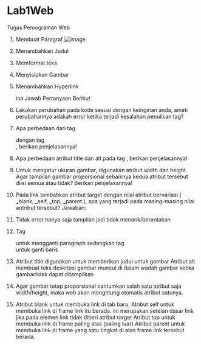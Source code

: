 # Lab1Web
Tugas Pemograman Web
1. Membuat Paragraf 
	![image](https://user-images.githubusercontent.com/82088173/115141444-67972880-a066-11eb-978a-74e471c838ba.png)





2. Menambahkan Judul

3. Memformat teks
 
 
4. Menyisipkan Gambar
 
 

5. Menambahkan Hyperlink
 
	isa 
Jawab Pertanyaan Berikut
1. Lakukan perubahan pada kode sesuai dengan keinginan anda, amati perubahannya adakah error ketika terjadi kesalahan penulisan tag?
2. Apa perbedaan dari tag <p> dengan tag <br>, berikan penjelasannya!
3. Apa perbedaan atribut title dan alt pada tag <img>, berikan penjelasannya!
4. Untuk mengatur ukuran gambar, digunakan atribut width dan height. Agar tampilan gambar proporsional sebaiknya kedua atribut tersebut diisi semua atau tidak? Berikan penjelasannya!
5. Pada link tambahkan atribut target dengan nilai atribut bervariasi ( _blank, _self, _top, _parent ), apa yang terjadi pada masing-masing nilai antribut tersebut?
Jawaban:
1.	Tidak error hanya saja tampilan jadi tidak menarik/berantakan
2.	Tag<p> untuk mengganti paragraph sedangkan tag <br> untuk ganti baris
3.	Atribut title digunakan untuk memberikan judul untuk gambar
Atribut alt membuat teks deskripsi gambar muncul di dalam wadah gambar ketika gambartidak dapat ditampilkan
4.	Agar gambar tetap proporsional cantumkan salah satu atribut saja width/height, maka web akan menghtung otomatis atribut satunya.
5.	Atribut blank untuk membuka link di tab baru,
Atribut self untuk membuka link di frame link itu berada. ini merupakan setelan dasar link jika pada elemen link tidak diberi atribut target
Atribut top untuk membuka link di frame paling atas (paling luar)
Atribut parent untuk membuka link di frame yang satu tingkat di atas frame link tersebut berada.
